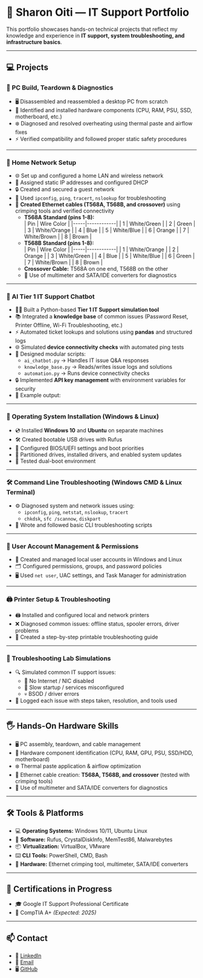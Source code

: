 # 🧰 Sharon Oiti — IT Support Portfolio  

This portfolio showcases hands-on technical projects that reflect my knowledge and experience in **IT support, system troubleshooting, and infrastructure basics**.  

---

## 💻 Projects  

### 🔧 PC Build, Teardown & Diagnostics  
- 🖥️ Disassembled and reassembled a desktop PC from scratch  
- 🧩 Identified and installed hardware components (CPU, RAM, PSU, SSD, motherboard, etc.)  
- ❄️ Diagnosed and resolved overheating using thermal paste and airflow fixes  
- ⚡ Verified compatibility and followed proper static safety procedures  

---
### 📡 Home Network Setup  
- 🌐 Set up and configured a home LAN and wireless network  
- 📝 Assigned static IP addresses and configured DHCP  
- 🔒 Created and secured a guest network  
- 🧪 Used `ipconfig`, `ping`, `tracert`, `nslookup` for troubleshooting  
- 🔌 **Created Ethernet cables (T568A, T568B, and crossover)** using crimping tools and verified connectivity
  - **T568A Standard (pins 1-8):**  
    | Pin | Wire Color |
    |-----|------------|
    | 1   | White/Green |
    | 2   | Green       |
    | 3   | White/Orange |
    | 4   | Blue        |
    | 5   | White/Blue  |
    | 6   | Orange      |
    | 7   | White/Brown |
    | 8   | Brown       |
  - **T568B Standard (pins 1-8):**  
    | Pin | Wire Color |
    |-----|------------|
    | 1   | White/Orange |
    | 2   | Orange       |
    | 3   | White/Green |
    | 4   | Blue         |
    | 5   | White/Blue   |
    | 6   | Green        |
    | 7   | White/Brown  |
    | 8   | Brown        |
  - **Crossover Cable:** T568A on one end, T568B on the other
  -  🔧 Use of multimeter and SATA/IDE converters for diagnostics

---
### 🤖 AI Tier 1 IT Support Chatbot
- 🧑‍💻 Built a Python-based **Tier 1 IT Support simulation tool**  
- 📚 Integrated a **knowledge base** of common issues (Password Reset, Printer Offline, Wi-Fi Troubleshooting, etc.)  
- ⚡ Automated ticket lookups and solutions using **pandas** and structured logs  
- 🌐 Simulated **device connectivity checks** with automated ping tests  
- 📝 Designed modular scripts:
  - `ai_chatbot.py` → Handles IT issue Q&A responses  
  - `knowledge_base.py` → Reads/writes issue logs and solutions  
  - `automation.py` → Runs device connectivity checks  
- 🔒 Implemented **API key management** with environment variables for security  
- 🧩 Example output:

---
  
### 💽 Operating System Installation (Windows & Linux)  
- 💿 Installed **Windows 10** and **Ubuntu** on separate machines  
- 🛠️ Created bootable USB drives with Rufus  
- 🔑 Configured BIOS/UEFI settings and boot priorities  
- 📂 Partitioned drives, installed drivers, and enabled system updates  
- 🔄 Tested dual-boot environment  

---

### 🛠️ Command Line Troubleshooting (Windows CMD & Linux Terminal)  
- ⚙️ Diagnosed system and network issues using:  
  - `ipconfig`, `ping`, `netstat`, `nslookup`, `tracert`  
  - `chkdsk`, `sfc /scannow`, `diskpart`  
- 📜 Wrote and followed basic CLI troubleshooting scripts  

---

### 🔐 User Account Management & Permissions  
- 👤 Created and managed local user accounts in Windows and Linux  
- 🗂️ Configured permissions, groups, and password policies  
- 🖥️ Used `net user`, UAC settings, and Task Manager for administration  

---

### 🖨️ Printer Setup & Troubleshooting  
- 🖨️ Installed and configured local and network printers  
- ❌ Diagnosed common issues: offline status, spooler errors, driver problems  
- 📄 Created a step-by-step printable troubleshooting guide  

---

### 🧪 Troubleshooting Lab Simulations  
- 🔍 Simulated common IT support issues:  
  - 🚫 No Internet / NIC disabled  
  - 🐢 Slow startup / services misconfigured  
  - 💀 BSOD / driver errors  
- 📝 Logged each issue with steps taken, resolution, and tools used  

---

## 🖐️ Hands-On Hardware Skills  

- 🖥️ PC assembly, teardown, and cable management  
- 🧩 Hardware component identification (CPU, RAM, GPU, PSU, SSD/HDD, motherboard)  
- ❄️ Thermal paste application & airflow optimization  
- 🔌 Ethernet cable creation: **T568A, T568B, and crossover** (tested with crimping tools)  
- 🔧 Use of multimeter and SATA/IDE converters for diagnostics  

---

## 🛠 Tools & Platforms  

- 💻 **Operating Systems:** Windows 10/11, Ubuntu Linux  
- 🧰 **Software:** Rufus, CrystalDiskInfo, MemTest86, Malwarebytes  
- 📦 **Virtualization:** VirtualBox, VMware  
- ⌨️ **CLI Tools:** PowerShell, CMD, Bash  
- 🔧 **Hardware:** Ethernet crimping tool, multimeter, SATA/IDE converters  

---

## 📃 Certifications in Progress  

- 🎓 Google IT Support Professional Certificate  
- 🎯 CompTIA A+ *(Expected: 2025)*  

---

## 📫 Contact  

- 🔗 [LinkedIn](https://www.linkedin.com/in/sharon-oiti)  
- 📧 [Email](mailto:sharon.m.oiti@gmail.com)  
- 🖥️ [GitHub](https://github.com/SharonOiti)
